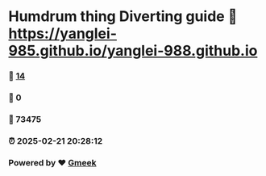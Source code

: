 # Humdrum thing Diverting guide :link: https://yanglei-985.github.io/yanglei-988.github.io 
### :page_facing_up: [14](https://yanglei-985.github.io/yanglei-988.github.io/tag.html) 
### :speech_balloon: 0 
### :hibiscus: 73475 
### :alarm_clock: 2025-02-21 20:28:12 
### Powered by :heart: [Gmeek](https://github.com/Meekdai/Gmeek)
